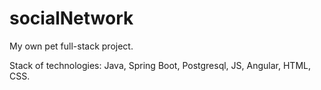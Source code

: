 # socialNetwork

My own pet full-stack project. 

Stack of technologies:
Java, Spring Boot, Postgresql, JS, Angular, HTML, CSS.
